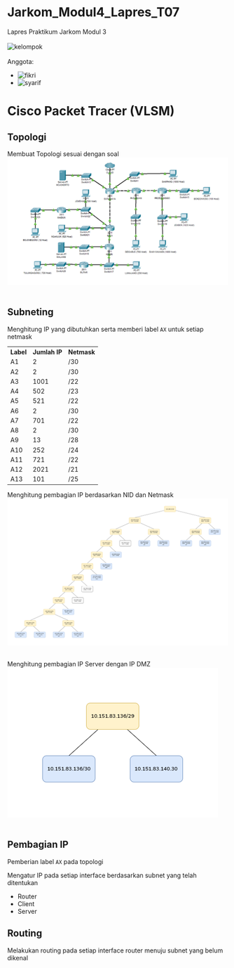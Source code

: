 # Jarkom_Modul4_Lapres_T07

Lapres Praktikum Jarkom Modul 3<br />
<br />
![kelompok](https://img.shields.io/badge/Kelompok-T07-00a69a)<br />
<br />
Anggota:<br />
- ![fikri](https://img.shields.io/badge/Fikri%20Haykal-05311840000006-blueviolet)<br />
- ![syarif](https://img.shields.io/badge/Fancista%20Syarif%20H.-05311840000027-blueviolet)<br />

# Cisco Packet Tracer (VLSM)

## Topologi
  Membuat Topologi sesuai dengan soal
  ![img](https://github.com/Falconozura/JARKOM_Modul4_Lapres_T07/blob/main/img/Soal%20Shift%20Modul%204.png?raw=true)<br /><br />
  
## Subneting
  Menghitung IP yang dibutuhkan serta memberi label `AX` untuk setiap netmask
  <table>
    <tr>
      <th>Label</th>
      <th>Jumlah IP</th>
      <th>Netmask</th>
    </tr>
    <tr>
      <td>A1</td>
      <td>2</td>
      <td>/30</td>
    </tr>
    <tr>
      <td>A2</td>
      <td>2</td>
      <td>/30</td>
    </tr>
    <tr>
      <td>A3</td>
      <td>1001</td>
      <td>/22</td>
    </tr>
    <tr>
      <td>A4</td>
      <td>502</td>
      <td>/23</td>
    </tr>
    <tr>
      <td>A5</td>
      <td>521</td>
      <td>/22</td>
    </tr>
    <tr>
      <td>A6</td>
      <td>2</td>
      <td>/30</td>
    </tr>
    <tr>
      <td>A7</td>
      <td>701</td>
      <td>/22</td>
    </tr>
    <tr>
      <td>A8</td>
      <td>2</td>
      <td>/30</td>
    </tr>
    <tr>
      <td>A9</td>
      <td>13</td>
      <td>/28</td>
    </tr>
    <tr>
      <td>A10</td>
      <td>252</td>
      <td>/24</td>
    </tr>
    <tr>
      <td>A11</td>
      <td>721</td>
      <td>/22</td>
    </tr>
    <tr>
      <td>A12</td>
      <td>2021</td>
      <td>/21</td>
    </tr>
    <tr>
      <td>A13</td>
      <td>101</td>
      <td>/25</td>
    </tr>
  </table>
  
  Menghitung pembagian IP berdasarkan NID dan Netmask
  ![img](https://github.com/Falconozura/JARKOM_Modul4_Lapres_T07/blob/main/img/Topologi%20VLSM.png?raw=true)<br /><br />
  
  Menghitung pembagian IP Server dengan IP DMZ
  ![img](https://github.com/Falconozura/JARKOM_Modul4_Lapres_T07/blob/main/img/Topologi%20VLSM-Server.png?raw=true)<br /><br />
  
## Pembagian IP
  Pemberian label `AX` pada topologi
  
  Mengatur IP pada setiap interface berdasarkan subnet yang telah ditentukan
  - Router
  - Client
  - Server
  
## Routing
  Melakukan routing pada setiap interface router menuju subnet yang belum dikenal
